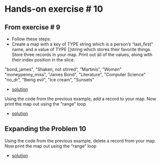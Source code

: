 # Hands-on exercise # 10

## From exercise # 9

* Follow these steps:
* Create a map with a key of TYPE string which is a person’s “last_first” name, and a value of TYPE []string which stores their favorite things. Store three records in your map. Print out all of the values, along with their index position in the slice.

"bond_james", "Shaken, not stirred", "Martinis", "Women"
"moneypenny_miss", "James Bond", "Literature", "Computer Science"
"no_dr", "Being evil", "Ice cream", "Sunsets"

* [solution](https://play.golang.org/p/nTzSlRa9_A)

Using the code from the previous example, add a record to your map. Now print the map out using the “range” loop

* [solution](https://play.golang.org/p/_CkxAhRrDJ)

## Expanding the Problem 10

Using the code from the previous example, delete a record from your map. Now print the map out using the “range” loop

* [solution](https://play.golang.org/p/TYl5EbjoeC)
